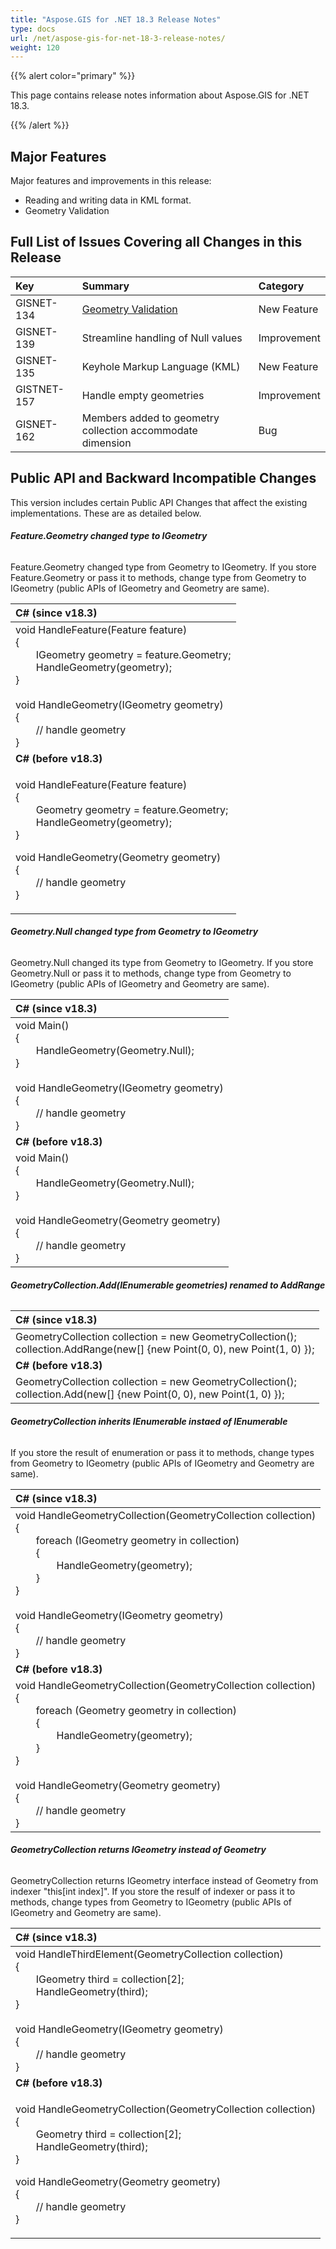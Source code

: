 ```yaml
---
title: "Aspose.GIS for .NET 18.3 Release Notes"
type: docs
url: /net/aspose-gis-for-net-18-3-release-notes/
weight: 120
---
```


{{% alert color="primary" %}} 

This page contains release notes information about Aspose.GIS for .NET 18.3.

{{% /alert %}} 
## **Major Features**
Major features and improvements in this release:

- Reading and writing data in KML format.
- Geometry Validation
## **Full List of Issues Covering all Changes in this Release**

|**Key**|**Summary**|**Category**|
| :- | :- | :- |
|GISNET-134|[Geometry Validation](/gis/net/geometry-validation/)|New Feature|
|GISNET-139|Streamline handling of Null values|Improvement|
|GISNET-135|Keyhole Markup Language (KML)|New Feature|
|GISTNET-157|Handle empty geometries|Improvement|
|GISNET-162|Members added to geometry collection accommodate dimension|Bug|
## **Public API and Backward Incompatible Changes**
This version includes certain Public API Changes that affect the existing implementations. These are as detailed below.
###### **Feature.Geometry changed type to IGeometry**
Feature.Geometry changed type from Geometry to IGeometry. If you store Feature.Geometry or pass it to methods, change type from Geometry to IGeometry (public APIs of IGeometry and Geometry are same).



|**C# (since v18.3)**|
| :- |
|void HandleFeature(Feature feature)<br>{<br>`    `IGeometry geometry = feature.Geometry;<br>`    `HandleGeometry(geometry);<br>}<br><br>void HandleGeometry(IGeometry geometry)<br>{<br>`    `// handle geometry<br>}|
|**C# (before v18.3)**|
|<p>void HandleFeature(Feature feature)<br>{<br>`    `Geometry geometry = feature.Geometry;<br>`    `HandleGeometry(geometry);<br>}</p><p>void HandleGeometry(Geometry geometry)<br>{<br>`    `// handle geometry<br>}</p>|

###### **Geometry.Null changed type from Geometry to IGeometry**
Geometry.Null changed its type from Geometry to IGeometry. If you store Geometry.Null or pass it to methods, change type from Geometry to IGeometry (public APIs of IGeometry and Geometry are same).



|**C# (since v18.3)**|
| :- |
|void Main()<br>{<br>`    `HandleGeometry(Geometry.Null);<br>}<br><br>void HandleGeometry(IGeometry geometry)<br>{<br>`    `// handle geometry<br>}|
|**C# (before v18.3)**|
|void Main()<br>{<br>`    `HandleGeometry(Geometry.Null);<br>}<br><br>void HandleGeometry(Geometry geometry)<br>{<br>`    `// handle geometry<br>}|
###### **GeometryCollection.Add(IEnumerable<Geometry> geometries) renamed to AddRange**

|**C# (since v18.3)**|
| :- |
|GeometryCollection collection = new GeometryCollection();<br>collection.AddRange(new[] {new Point(0, 0), new Point(1, 0) });|
|**C# (before v18.3)**|
|GeometryCollection collection = new GeometryCollection();<br>collection.Add(new[] {new Point(0, 0), new Point(1, 0) });|
###### **GeometryCollection inherits IEnumerable<IGeometry> instaed of IEnumerable<Geometry>**
If you store the result of enumeration or pass it to methods, change types from Geometry to IGeometry (public APIs of IGeometry and Geometry are same).

|**C# (since v18.3)**|
| :- |
|void HandleGeometryCollection(GeometryCollection collection)<br>{<br>`    `foreach (IGeometry geometry in collection)<br>`    `{<br>`        `HandleGeometry(geometry);<br>`    `}<br>}<br><br>void HandleGeometry(IGeometry geometry)<br>{<br>`    `// handle geometry<br>}|
|**C# (before v18.3)**|
|void HandleGeometryCollection(GeometryCollection collection)<br>{<br>`    `foreach (Geometry geometry in collection)<br>`    `{<br>`        `HandleGeometry(geometry);<br>`    `}<br>}<br><br>void HandleGeometry(Geometry geometry)<br>{<br>`    `// handle geometry<br>}|
###### **GeometryCollection returns IGeometry instead of Geometry**
GeometryCollection returns IGeometry interface instead of Geometry from indexer "this[int index]".
If you store the resulf of indexer or pass it to methods, change types from Geometry to IGeometry (public APIs of IGeometry and Geometry are same). 

|**C# (since v18.3)**|
| :- |
|void HandleThirdElement(GeometryCollection collection)<br>{<br>`    `IGeometry third = collection[2];<br>`    `HandleGeometry(third);<br>}<br><br>void HandleGeometry(IGeometry geometry)<br>{<br>`    `// handle geometry<br>}|
|**C# (before v18.3)**|
|<p>void HandleGeometryCollection(GeometryCollection collection)<br>{<br>`    `Geometry third = collection[2];<br>`    `HandleGeometry(third);<br>}</p><p>void HandleGeometry(Geometry geometry)<br>{<br>`    `// handle geometry<br>}</p>|



